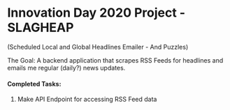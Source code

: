 # Innovation Day 2020 Project - SLAGHEAP
(Scheduled Local and Global Headlines Emailer - And Puzzles)

The Goal: A backend application that scrapes RSS Feeds for headlines and emails me regular (daily?) news updates.

<h4>Completed Tasks:</h4>
<ol>
<li>Make API Endpoint for accessing RSS Feed data</li>
</ol>
